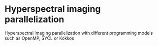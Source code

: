 # Hyperspectral imaging parallelization
Hyperspectral imaging parallelization with different programming models such as OpenMP, SYCL or Kokkos
